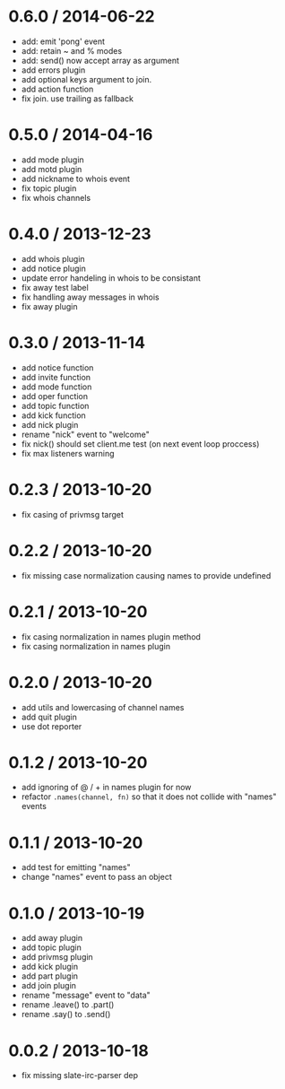 
0.6.0 / 2014-06-22
==================

 * add: emit 'pong' event
 * add: retain ~ and % modes
 * add: send() now accept array as argument
 * add errors plugin
 * add optional keys argument to join.
 * add action function
 * fix join. use trailing as fallback

0.5.0 / 2014-04-16
==================

 * add mode plugin
 * add motd plugin
 * add nickname to whois event
 * fix topic plugin
 * fix whois channels

0.4.0 / 2013-12-23
==================

 * add whois plugin
 * add notice plugin
 * update error handeling in whois to be consistant
 * fix away test label
 * fix handling away messages in whois
 * fix away plugin

0.3.0 / 2013-11-14
==================

 * add notice function
 * add invite function
 * add mode function
 * add oper function
 * add topic function
 * add kick function
 * add nick plugin
 * rename "nick" event to "welcome"
 * fix nick() should set client.me test (on next event loop proccess)
 * fix max listeners warning

0.2.3 / 2013-10-20
==================

 * fix casing of privmsg target

0.2.2 / 2013-10-20
==================

 * fix missing case normalization causing names to provide undefined

0.2.1 / 2013-10-20
==================

 * fix casing normalization in names plugin method
 * fix casing normalization in names plugin

0.2.0 / 2013-10-20
==================

 * add utils and lowercasing of channel names
 * add quit plugin
 * use dot reporter

0.1.2 / 2013-10-20
==================

 * add ignoring of @ / + in names plugin for now
 * refactor `.names(channel, fn)` so that it does not collide with "names" events

0.1.1 / 2013-10-20
==================

 * add test for emitting "names"
 * change "names" event to pass an object

0.1.0 / 2013-10-19
==================

 * add away plugin
 * add topic plugin
 * add privmsg plugin
 * add kick plugin
 * add part plugin
 * add join plugin
 * rename "message" event to "data"
 * rename .leave() to .part()
 * rename .say() to .send()

0.0.2 / 2013-10-18
==================

 * fix missing slate-irc-parser dep
